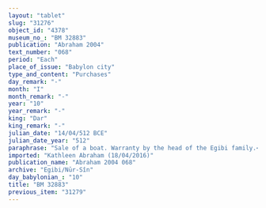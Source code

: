```yaml
---
layout: "tablet"
slug: "31276"
object_id: "4378"
museum_no_: "BM 32883"
publication: "Abraham 2004"
text_number: "068"
period: "Each"
place_of_issue: "Babylon city"
type_and_content: "Purchases"
day_remark: "-"
month: "I"
month_remark: "-"
year: "10"
year_remark: "-"
king: "Dar"
king_remark: "-"
julian_date: "14/04/512 BCE"
julian_date_year: "512"
paraphrase: "Sale of a boat. Warranty by the head of the Egibi family.<br /> <strong>A</strong> sells his boat to <strong>B</strong> for 8 minas of white, medium quality silver of which 1/8 is alloy. A third party (<strong>C</strong>) assumes warranty for the <em>u&scaron;k&ucirc;tu</em> of the boat. Nothing is said about the receipt of the purchase price. The boat is new and 7 cubīts wide at its beam (<em>&scaron;aburru</em>). Names of 7 witnesses and the scribe.<br /> <br /> <strong>A</strong>=Nab&ucirc;-zeru-ibni/Itti-Nab&ucirc;-balāṭu//Egibi;&nbsp;<strong>B</strong>=Marduk-<em>iqī&scaron;anni</em>/Marduk-&scaron;umu-uṣur//<em>...;&nbsp;</em><strong>C</strong>=Marduk-nāṣir-apli/Itti-Marduk-balāṭu//Egibi"
imported: "Kathleen Abraham (18/04/2016)"
publication_name: "Abraham 2004 068"
archive: "Egibi/Nūr-Sîn"
day_babylonian_: "10"
title: "BM 32883"
previous_item: "31279"
---
```


